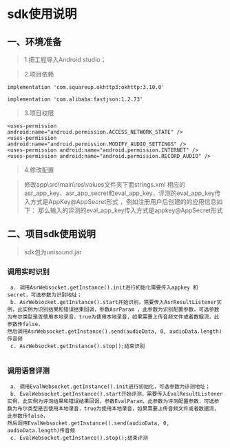 # sdk使用说明

## 一、环境准备

> 1.把工程导入Android studio；

> 2.项目依赖

```
implementation 'com.squareup.okhttp3:okhttp:3.10.0'

implementation 'com.alibaba:fastjson:1.2.73'
```

> 3.项目权限

```
<uses-permission android:name="android.permission.ACCESS_NETWORK_STATE" />
<uses-permission android:name="android.permission.MODIFY_AUDIO_SETTINGS" />
<uses-permission android:name="android.permission.INTERNET" />
<uses-permission android:name="android.permission.RECORD_AUDIO" />
```

> 4.修改配置

> 修改app\src\main\res\values文件夹下面strings.xml 相应的asr_app_key、asr_app_secret和eval_app_key，评测的eval_app_key传入方式是AppKey@AppSecret形式 ，例如注册用户后创建的的应用信息如下：
那么输入的评测的eval_app_key传入方式是appkey@AppSecret形式

## 二、项目sdk使用说明

> sdk包为unisound.jar

### 调用实时识别

```
 a. 调用AsrWebsocket.getInstance().init进行初始化需要传入appkey 和 secret，可选参数为识别地址；
 b. AsrWebsocket.getInstance().start开始识别，需要传入AsrResultListener实例，此实例为识别结果和错误结果回调，参数AsrParam ，此参数为识别配置参数，可选参数为布尔类型是否使用本地录音，true为使用本地录音，如果需要上传音频文件或者数据流，此参数传false，
然后调用AsrWebsocket.getInstance().send(audioData, 0, audioData.length)传音频
 c. AsrWebsocket.getInstance().stop();结束识别
 
``` 
### 调用语音评测

```
 a. 调用EvalWebsocket.getInstance().init进行初始化，可选参数为评测地址；
 b. EvalWebsocket.getInstance().start开始评测，需要传入EvalResultListener实例，此实例为评测结果和错误结果回调，参数EvalParam，此参数为评测配置参数，可选参数为布尔类型是否使用本地录音，true为使用本地录音，如果需要上传音频文件或者数据流，此参数传false，
然后调用EvalWebsocket.getInstance().send(audioData, 0, audioData.length)传音频
 c. EvalWebsocket.getInstance().stop();结束评测
```
